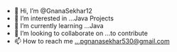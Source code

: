 - 👋 Hi, I’m @GnanaSekhar12
- 👀 I’m interested in ...Java Projects
- 🌱 I’m currently learning ...Java 
- 💞️ I’m looking to collaborate on ...to contribute
- 📫 How to reach me ...pgnanasekhar530@gmail.com

<!---
GnanaSekhar12/GnanaSekhar12 is a ✨ special ✨ repository because its `README.md` (this file) appears on your GitHub profile.
You can click the Preview link to take a look at your changes.
--->
